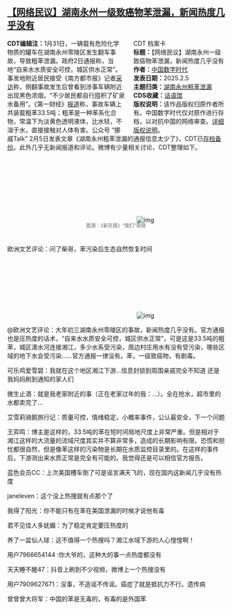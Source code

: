 <!--1738803657000-->
[【网络民议】湖南永州一级致癌物苯泄漏，新闻热度几乎没有](https://chinadigitaltimes.net/chinese/715628.html)
------

<div style="width:42%;float:right;padding-left:20px"><div class="su-spoiler su-spoiler-style-fancy su-spoiler-icon-chevron-circle" data-scroll-offset="0" data-anchor-in-url="no"><div class="su-spoiler-title" tabindex="0" role="button"><span class="su-spoiler-icon"></span>CDT 档案卡</div><div class="su-spoiler-content su-u-clearfix su-u-trim"><strong>标题：</strong>【网络民议】湖南永州一级致癌物苯泄漏，新闻热度几乎没有<br><strong>作者：</strong><a href="https://chinadigitaltimes.net/space/中国数字时代" target="_blank">中国数字时代</a><br><strong>发表日期：</strong>2025.2.5<br><strong>主题归类：</strong><a href="https://chinadigitaltimes.net/space/湖南永州粗苯泄漏" target="_blank">湖南永州粗苯泄漏</a><br><strong>CDS收藏：</strong><a href="https://chinadigitaltimes.net/space/%E8%AF%9D%E8%AF%AD%E9%A6%86" target="_blank" rel="noopener">话语馆</a><br><strong>版权说明：</strong>该作品版权归原作者所有。中国数字时代仅对原作进行存档，以对抗中国的网络审查。<a href="https://chinadigitaltimes.net/chinese/copyright">详细版权说明</a>。</div></div></div><p><strong>CDT编辑注：</strong>1月31日，一辆载有危险化学物质的罐车在湖南永州零陵区发生翻车事故，导致粗苯泄漏。政府2日通报称，当地“自来水水质安全可控，城区供水正常”。事发地附近居民接受《南方都市报》记者<a href="https://web.archive.org/web/20250205230541/https://www.163.com/dy/article/JNAE9CN805129QAF.html" title="采访">采访</a>称，侧翻事故发生后曾看到涉事车辆附近出现黑色浓烟，“不少居民都自行囤积了矿泉水备用”。《第一财经》<a href="https://www.yicai.com/news/102459137.html" title="报道">报道</a>称，事故车辆上共装载粗苯33.5吨；粗苯是一种苯系化合物，常温下为淡黄色透明液体，比水轻，不溶于水，直接接触对人体有害。公众号 “挪威Talk” 2月5日发表文章《湖南永州粗苯泄漏的通报信息太少了》，CDT已<a href="https://chinadigitaltimes.net/chinese/715630.html" title="存档备份">存档备份</a>。此外几乎无新闻报道和评论。微博有少量相关讨论，CDT整理如下。</p><p><img decoding="async" src="data:image/svg+xml,%3Csvg%20xmlns='http://www.w3.org/2000/svg'%20viewBox='0%200%200%200'%3E%3C/svg%3E" alt="img" data-lazy-src="https://chinadigitaltimes.net/chinese/files/2025/02/9118-9f93c636a4821e859750027efec1716c.jpg"><noscript><img decoding="async" src="https://chinadigitaltimes.net/chinese/files/2025/02/9118-9f93c636a4821e859750027efec1716c.jpg" alt="img"></noscript></p><span style="font-size: 0.8em;color: #666;display: block;text-align: center;margin-bottom:32px; margin-top: -20px;line-height:22px;">图源：《新京报》“我们”视频</span><p>欧洲文艺评论：问了柴哥，苯污染后生态自然恢复时间<br><img decoding="async" src="data:image/svg+xml,%3Csvg%20xmlns='http://www.w3.org/2000/svg'%20viewBox='0%200%200%200'%3E%3C/svg%3E" alt="img" data-lazy-src="https://chinadigitaltimes.net/chinese/files/2025/02/7cd5dc1dgy1hyaba2gat0j21sy0u0te7.jpg"><noscript><img decoding="async" src="https://chinadigitaltimes.net/chinese/files/2025/02/7cd5dc1dgy1hyaba2gat0j21sy0u0te7.jpg" alt="img"></noscript></p><p>@欧洲文艺评论：大年初三湖南永州零陵区的事故，新闻热度几乎没有。官方通报也是压热度的话术，“自来水水质安全可控，城区供水正常”，可是这是33.5吨的粗苯，城区潇水河连接湘江，多少水系受污染，周边村庄用水有没有受污染，哪些区域的地下水会受污染……官方通报一律没有。苯，一级致癌物，有剧毒。</p><p>可乐鸡爱雪碧：我就在这个地区湘江下游…信息封锁到周围亲戚完全不知道 还是我妈妈刷到通知的家人们</p><p>微生止酒：就是我老家附近的事（正在老家过年的我：…）。全在抢水，超市里的水都卖完了…</p><p>艾雪莉骑鹅旅行记：质量可控，情绪稳定，小概率事件，公认最安全，下一个问题</p><p>王弈鸣：博主是这样的，33.5吨的苯在短时间局地尺度上非常严重。但是相对于湘江这样的大流量的流域尺度其实并不算非常多，造成的长期影响有限。恐慌和担忧都很自然，但是像苯这样的污染物是长期在水质监控目录里的。在这样的事件后，下游测出来水质正常是完全有可能的。我觉得还是可以相信官方报告。</p><p>蓝色会员CC：上次美国槽车倒了可是谣言满天飞的，现在国内这新闻几乎没有热度</p><p>janeleven：这个没上热搜就有点那个了</p><p>我得了阳光：你不能只有在苯在美国泄漏的时候才说他有毒</p><p>君不见佳人多妩媚：为了稳定肯定要压热度的</p><p>养了一盆仙人球：这不值得一个热搜吗？湘江水域下游的人心惶惶啊！</p><p>用户7966654144 :你大爷的，这种大的事一点热度都没有</p><p>天天睡不醒47：抖音上刷到不少视频，微博上一个热搜没有</p><p>用户7909627671：没事，不造谣不传谣。癌症了就是抵抗力不行。遗传病</p><p>曾曾曾大将军：中国的苯是无毒的，有毒的是外国苯</p><div class="addtoany_share_save_container addtoany_content addtoany_content_bottom"><div class="a2a_kit a2a_kit_size_32 addtoany_list" data-a2a-url="https://chinadigitaltimes.net/chinese/715628.html" data-a2a-title="【网络民议】湖南永州一级致癌物苯泄漏，新闻热度几乎没有"><a class="a2a_button_facebook" href="https://www.addtoany.com/add_to/facebook?linkurl=https%3A%2F%2Fchinadigitaltimes.net%2Fchinese%2F715628.html&amp;linkname=%E3%80%90%E7%BD%91%E7%BB%9C%E6%B0%91%E8%AE%AE%E3%80%91%E6%B9%96%E5%8D%97%E6%B0%B8%E5%B7%9E%E4%B8%80%E7%BA%A7%E8%87%B4%E7%99%8C%E7%89%A9%E8%8B%AF%E6%B3%84%E6%BC%8F%EF%BC%8C%E6%96%B0%E9%97%BB%E7%83%AD%E5%BA%A6%E5%87%A0%E4%B9%8E%E6%B2%A1%E6%9C%89" title="Facebook" rel="nofollow noopener" target="_blank"></a><a class="a2a_button_twitter" href="https://www.addtoany.com/add_to/twitter?linkurl=https%3A%2F%2Fchinadigitaltimes.net%2Fchinese%2F715628.html&amp;linkname=%E3%80%90%E7%BD%91%E7%BB%9C%E6%B0%91%E8%AE%AE%E3%80%91%E6%B9%96%E5%8D%97%E6%B0%B8%E5%B7%9E%E4%B8%80%E7%BA%A7%E8%87%B4%E7%99%8C%E7%89%A9%E8%8B%AF%E6%B3%84%E6%BC%8F%EF%BC%8C%E6%96%B0%E9%97%BB%E7%83%AD%E5%BA%A6%E5%87%A0%E4%B9%8E%E6%B2%A1%E6%9C%89" title="Twitter" rel="nofollow noopener" target="_blank"></a><a class="a2a_button_telegram" href="https://www.addtoany.com/add_to/telegram?linkurl=https%3A%2F%2Fchinadigitaltimes.net%2Fchinese%2F715628.html&amp;linkname=%E3%80%90%E7%BD%91%E7%BB%9C%E6%B0%91%E8%AE%AE%E3%80%91%E6%B9%96%E5%8D%97%E6%B0%B8%E5%B7%9E%E4%B8%80%E7%BA%A7%E8%87%B4%E7%99%8C%E7%89%A9%E8%8B%AF%E6%B3%84%E6%BC%8F%EF%BC%8C%E6%96%B0%E9%97%BB%E7%83%AD%E5%BA%A6%E5%87%A0%E4%B9%8E%E6%B2%A1%E6%9C%89" title="Telegram" rel="nofollow noopener" target="_blank"></a><a class="a2a_button_reddit" href="https://www.addtoany.com/add_to/reddit?linkurl=https%3A%2F%2Fchinadigitaltimes.net%2Fchinese%2F715628.html&amp;linkname=%E3%80%90%E7%BD%91%E7%BB%9C%E6%B0%91%E8%AE%AE%E3%80%91%E6%B9%96%E5%8D%97%E6%B0%B8%E5%B7%9E%E4%B8%80%E7%BA%A7%E8%87%B4%E7%99%8C%E7%89%A9%E8%8B%AF%E6%B3%84%E6%BC%8F%EF%BC%8C%E6%96%B0%E9%97%BB%E7%83%AD%E5%BA%A6%E5%87%A0%E4%B9%8E%E6%B2%A1%E6%9C%89" title="Reddit" rel="nofollow noopener" target="_blank"></a><a class="a2a_button_whatsapp" href="https://www.addtoany.com/add_to/whatsapp?linkurl=https%3A%2F%2Fchinadigitaltimes.net%2Fchinese%2F715628.html&amp;linkname=%E3%80%90%E7%BD%91%E7%BB%9C%E6%B0%91%E8%AE%AE%E3%80%91%E6%B9%96%E5%8D%97%E6%B0%B8%E5%B7%9E%E4%B8%80%E7%BA%A7%E8%87%B4%E7%99%8C%E7%89%A9%E8%8B%AF%E6%B3%84%E6%BC%8F%EF%BC%8C%E6%96%B0%E9%97%BB%E7%83%AD%E5%BA%A6%E5%87%A0%E4%B9%8E%E6%B2%A1%E6%9C%89" title="WhatsApp" rel="nofollow noopener" target="_blank"></a><a class="a2a_button_email" href="https://www.addtoany.com/add_to/email?linkurl=https%3A%2F%2Fchinadigitaltimes.net%2Fchinese%2F715628.html&amp;linkname=%E3%80%90%E7%BD%91%E7%BB%9C%E6%B0%91%E8%AE%AE%E3%80%91%E6%B9%96%E5%8D%97%E6%B0%B8%E5%B7%9E%E4%B8%80%E7%BA%A7%E8%87%B4%E7%99%8C%E7%89%A9%E8%8B%AF%E6%B3%84%E6%BC%8F%EF%BC%8C%E6%96%B0%E9%97%BB%E7%83%AD%E5%BA%A6%E5%87%A0%E4%B9%8E%E6%B2%A1%E6%9C%89" title="Email" rel="nofollow noopener" target="_blank"></a><a class="a2a_button_copy_link" href="https://www.addtoany.com/add_to/copy_link?linkurl=https%3A%2F%2Fchinadigitaltimes.net%2Fchinese%2F715628.html&amp;linkname=%E3%80%90%E7%BD%91%E7%BB%9C%E6%B0%91%E8%AE%AE%E3%80%91%E6%B9%96%E5%8D%97%E6%B0%B8%E5%B7%9E%E4%B8%80%E7%BA%A7%E8%87%B4%E7%99%8C%E7%89%A9%E8%8B%AF%E6%B3%84%E6%BC%8F%EF%BC%8C%E6%96%B0%E9%97%BB%E7%83%AD%E5%BA%A6%E5%87%A0%E4%B9%8E%E6%B2%A1%E6%9C%89" title="Copy Link" rel="nofollow noopener" target="_blank"></a><a class="a2a_dd addtoany_share_save addtoany_share" href="https://www.addtoany.com/share"></a></div></div>
